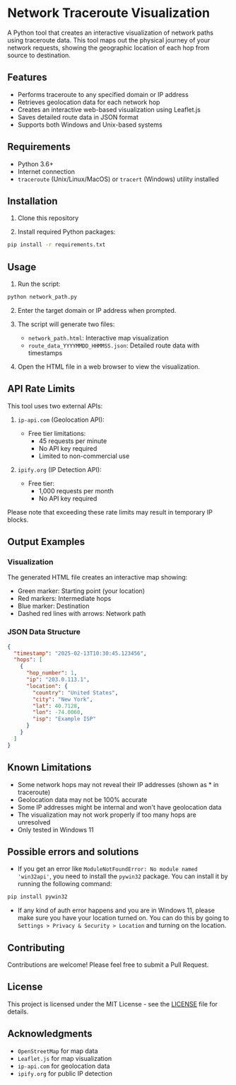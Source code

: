 # Network Traceroute Visualization

A Python tool that creates an interactive visualization of network paths using traceroute data. This tool maps out the physical journey of your network requests, showing the geographic location of each hop from source to destination.

## Features

- Performs traceroute to any specified domain or IP address
- Retrieves geolocation data for each network hop
- Creates an interactive web-based visualization using Leaflet.js
- Saves detailed route data in JSON format
- Supports both Windows and Unix-based systems

## Requirements

- Python 3.6+
- Internet connection
- ```traceroute``` (Unix/Linux/MacOS) or ```tracert``` (Windows) utility installed

## Installation

1. Clone this repository

2. Install required Python packages:
```bash
pip install -r requirements.txt
```

## Usage

1. Run the script:
```bash
python network_path.py
```

2. Enter the target domain or IP address when prompted.

3. The script will generate two files:
   - `network_path.html`: Interactive map visualization
   - `route_data_YYYYMMDD_HHMMSS.json`: Detailed route data with timestamps

4. Open the HTML file in a web browser to view the visualization.



## API Rate Limits

This tool uses two external APIs:

1. ```ip-api.com``` (Geolocation API):
   - Free tier limitations:
     - 45 requests per minute
     - No API key required
     - Limited to non-commercial use

2. ```ipify.org``` (IP Detection API):
   - Free tier:
     - 1,000 requests per month
     - No API key required

Please note that exceeding these rate limits may result in temporary IP blocks.

## Output Examples

### Visualization
The generated HTML file creates an interactive map showing:
- Green marker: Starting point (your location)
- Red markers: Intermediate hops
- Blue marker: Destination
- Dashed red lines with arrows: Network path

### JSON Data Structure
```json
{
  "timestamp": "2025-02-13T10:30:45.123456",
  "hops": [
    {
      "hop_number": 1,
      "ip": "203.0.113.1",
      "location": {
        "country": "United States",
        "city": "New York",
        "lat": 40.7128,
        "lon": -74.0060,
        "isp": "Example ISP"
      }
    }
  ]
}
```

## Known Limitations

- Some network hops may not reveal their IP addresses (shown as * in traceroute)
- Geolocation data may not be 100% accurate
- Some IP addresses might be internal and won't have geolocation data
- The visualization may not work properly if too many hops are unresolved
- Only tested in Windows 11

## Possible errors and solutions

- If you get an error like `ModuleNotFoundError: No module named 'win32api'`, you need to install the `pywin32` package. You can install it by running the following command:
```bash
pip install pywin32
```

- If any kind of auth error happens and you are in Windows 11, please make sure you have your location turned on. You can do this by going to `Settings > Privacy & Security > Location` and turning on the location.



## Contributing

Contributions are welcome! Please feel free to submit a Pull Request.

## License

This project is licensed under the MIT License - see the [LICENSE](LICENSE) file for details.

## Acknowledgments

- ```OpenStreetMap``` for map data
- ```Leaflet.js``` for map visualization
- ```ip-api.com``` for geolocation data
- ```ipify.org``` for public IP detection